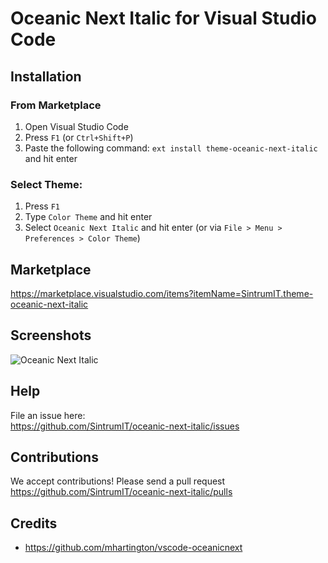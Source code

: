 # Oceanic Next Italic for Visual Studio Code

## Installation

### From Marketplace

1. Open Visual Studio Code
2. Press `F1` (or `Ctrl+Shift+P`)
3. Paste the following command: `ext install theme-oceanic-next-italic` and hit enter

### Select Theme:  

1. Press `F1`
2. Type `Color Theme` and hit enter
3. Select `Oceanic Next Italic` and hit enter (or via `File > Menu > Preferences > Color Theme`)

## Marketplace
https://marketplace.visualstudio.com/items?itemName=SintrumIT.theme-oceanic-next-italic

## Screenshots
![Oceanic Next Italic](https://raw.githubusercontent.com/SintrumIT/oceanic-next-italic/master/images/screenshot.png "Oceanic Next Italic")

## Help
File an issue here:  
https://github.com/SintrumIT/oceanic-next-italic/issues

## Contributions
We accept contributions! Please send a pull request  
https://github.com/SintrumIT/oceanic-next-italic/pulls

## Credits
* https://github.com/mhartington/vscode-oceanicnext
